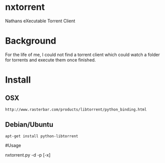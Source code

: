 nxtorrent
=========

Nathans eXecutable Torrent Client

# Background 

For the life of me, I could not find a torrent client which could watch a folder for torrents and execute them once finished. 

# Install

## OSX

    http://www.rasterbar.com/products/libtorrent/python_binding.html

## Debian/Ubuntu

    apt-get install python-libtorrent


#Usage

 nxtorrent.py -d <directory> -p <port> [-x]

